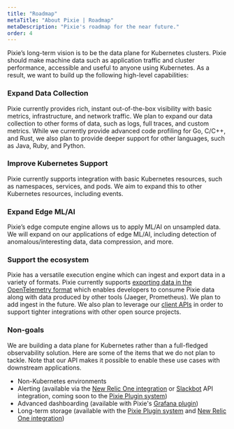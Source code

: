 ```yaml
---
title: "Roadmap"
metaTitle: "About Pixie | Roadmap"
metaDescription: "Pixie's roadmap for the near future."
order: 4
---
```


Pixie’s long-term vision is to be the data plane for Kubernetes clusters. Pixie should make machine data such as application traffic and cluster performance, accessible and useful to anyone using Kubernetes. As a result, we want to build up the following high-level capabilities:

### Expand Data Collection

Pixie currently provides rich, instant out-of-the-box visibility with basic metrics, infrastructure, and network traffic. We plan to expand our data collection to other forms of data, such as logs, full traces, and custom metrics. While we currently provide advanced code profiling for Go, C/C++, and Rust, we also plan to provide deeper support for other languages, such as Java, Ruby, and Python.

### Improve Kubernetes Support

Pixie currently supports integration with basic Kubernetes resources, such as namespaces, services, and pods. We aim to expand this to other Kubernetes resources, including events.

### Expand Edge ML/AI

Pixie’s edge compute engine allows us to apply ML/AI on unsampled data. We will expand on our applications of edge ML/AI, including detection of anomalous/interesting data, data compression, and more.

### Support the ecosystem

Pixie has a versatile execution engine which can ingest and export data in a variety of formats. Pixie currently supports [exporting data in the OpenTelemetry format](/tutorials/integrations/otel/) which enables developers to consume Pixie data along with data produced by other tools (Jaeger, Prometheus). We plan to add ingest in the future. We also plan to leverage our [client APIs](/reference/api) in order to support tighter integrations with other open source projects.

### Non-goals

We are building a data plane for Kubernetes rather than a full-fledged observability solution. Here are some of the items that we do not plan to tackle. Note that our API makes it possible to enable these use cases with downstream applications.

* Non-Kubernetes environments
* Alerting (available via the [New Relic One integration](https://newrelic.com/platform/kubernetes-pixie) or [Slackbot](/tutorials/integrations/slackbot-alert) API integration, coming soon to the [Pixie Plugin system](/reference/plugins/plugin-system))
* Advanced dashboarding (available with Pixie's [Grafana plugin](/reference/plugins/grafana))
* Long-term storage (available with the [Pixie Plugin system](/reference/plugins/plugin-system) and [New Relic One integration](https://newrelic.com/platform/kubernetes-pixie))
